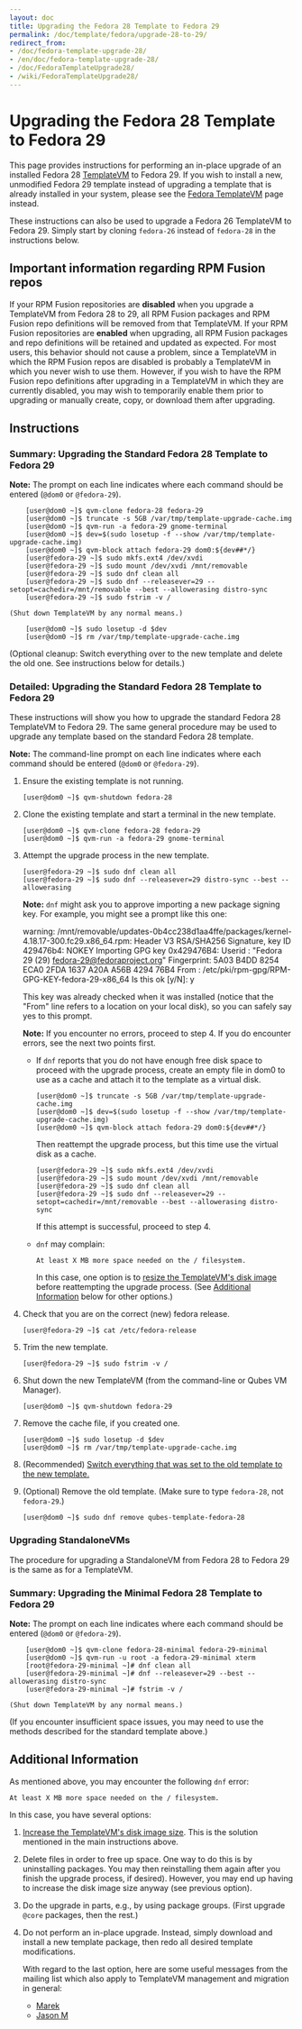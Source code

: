 ```yaml
---
layout: doc
title: Upgrading the Fedora 28 Template to Fedora 29
permalink: /doc/template/fedora/upgrade-28-to-29/
redirect_from:
- /doc/fedora-template-upgrade-28/
- /en/doc/fedora-template-upgrade-28/
- /doc/FedoraTemplateUpgrade28/
- /wiki/FedoraTemplateUpgrade28/
---
```


Upgrading the Fedora 28 Template to Fedora 29
=============================================

This page provides instructions for performing an in-place upgrade of an
installed Fedora 28 [TemplateVM] to Fedora 29. If you wish to install a new,
unmodified Fedora 29 template instead of upgrading a template that is already
installed in your system, please see the [Fedora TemplateVM] page instead.

These instructions can also be used to upgrade a Fedora 26 TemplateVM to
Fedora 29. Simply start by cloning `fedora-26` instead of `fedora-28` in the
instructions below.


Important information regarding RPM Fusion repos
------------------------------------------------

If your RPM Fusion repositories are **disabled** when you upgrade a TemplateVM from Fedora 28 to 29, all RPM Fusion packages and RPM Fusion repo definitions will be removed from that TemplateVM.
If your RPM Fusion repositories are **enabled** when upgrading, all RPM Fusion packages and repo definitions will be retained and updated as expected.
For most users, this behavior should not cause a problem, since a TemplateVM in which the RPM Fusion repos are disabled is probably a TemplateVM in which you never wish to use them.
However, if you wish to have the RPM Fusion repo definitions after upgrading in a TemplateVM in which they are currently disabled, you may wish to temporarily enable them prior to upgrading or manually create, copy, or download them after upgrading.


Instructions
------------

### Summary: Upgrading the Standard Fedora 28 Template to Fedora 29 ###

**Note:** The prompt on each line indicates where each command should be entered
(`@dom0` or `@fedora-29`).

        [user@dom0 ~]$ qvm-clone fedora-28 fedora-29
        [user@dom0 ~]$ truncate -s 5GB /var/tmp/template-upgrade-cache.img
        [user@dom0 ~]$ qvm-run -a fedora-29 gnome-terminal
        [user@dom0 ~]$ dev=$(sudo losetup -f --show /var/tmp/template-upgrade-cache.img)
        [user@dom0 ~]$ qvm-block attach fedora-29 dom0:${dev##*/}
        [user@fedora-29 ~]$ sudo mkfs.ext4 /dev/xvdi
        [user@fedora-29 ~]$ sudo mount /dev/xvdi /mnt/removable
        [user@fedora-29 ~]$ sudo dnf clean all
        [user@fedora-29 ~]$ sudo dnf --releasever=29 --setopt=cachedir=/mnt/removable --best --allowerasing distro-sync
        [user@fedora-29 ~]$ sudo fstrim -v /

    (Shut down TemplateVM by any normal means.)

        [user@dom0 ~]$ sudo losetup -d $dev
        [user@dom0 ~]$ rm /var/tmp/template-upgrade-cache.img

(Optional cleanup: Switch everything over to the new template and delete the old
one. See instructions below for details.)


### Detailed: Upgrading the Standard Fedora 28 Template to Fedora 29 ###

These instructions will show you how to upgrade the standard Fedora 28
TemplateVM to Fedora 29. The same general procedure may be used to upgrade any
template based on the standard Fedora 28 template.

**Note:** The command-line prompt on each line indicates where each command
should be entered (`@dom0` or `@fedora-29`).

 1. Ensure the existing template is not running.

        [user@dom0 ~]$ qvm-shutdown fedora-28

 2. Clone the existing template and start a terminal in the new template.

        [user@dom0 ~]$ qvm-clone fedora-28 fedora-29
        [user@dom0 ~]$ qvm-run -a fedora-29 gnome-terminal

 3. Attempt the upgrade process in the new template.

        [user@fedora-29 ~]$ sudo dnf clean all
        [user@fedora-29 ~]$ sudo dnf --releasever=29 distro-sync --best --allowerasing

    **Note:** `dnf` might ask you to approve importing a new package signing
    key. For example, you might see a prompt like this one:

    warning: /mnt/removable/updates-0b4cc238d1aa4ffe/packages/kernel-4.18.17-300.fc29.x86_64.rpm: Header V3 RSA/SHA256 Signature, key ID 429476b4: NOKEY
    Importing GPG key 0x429476B4:
    Userid     : "Fedora 29 (29) <fedora-29@fedoraproject.org>"
    Fingerprint: 5A03 B4DD 8254 ECA0 2FDA 1637 A20A A56B 4294 76B4
    From       : /etc/pki/rpm-gpg/RPM-GPG-KEY-fedora-29-x86_64
    Is this ok [y/N]: y

    This key was already checked when it was installed (notice that the "From"
    line refers to a location on your local disk), so you can safely say yes to
    this prompt.

    **Note:** If you encounter no errors, proceed to step 4. If you do encounter
    errors, see the next two points first.

     * If `dnf` reports that you do not have enough free disk space to proceed
       with the upgrade process, create an empty file in dom0 to use as a cache
       and attach it to the template as a virtual disk.

           [user@dom0 ~]$ truncate -s 5GB /var/tmp/template-upgrade-cache.img
           [user@dom0 ~]$ dev=$(sudo losetup -f --show /var/tmp/template-upgrade-cache.img)
           [user@dom0 ~]$ qvm-block attach fedora-29 dom0:${dev##*/}

       Then reattempt the upgrade process, but this time use the virtual disk
       as a cache.

           [user@fedora-29 ~]$ sudo mkfs.ext4 /dev/xvdi
           [user@fedora-29 ~]$ sudo mount /dev/xvdi /mnt/removable
           [user@fedora-29 ~]$ sudo dnf clean all
           [user@fedora-29 ~]$ sudo dnf --releasever=29 --setopt=cachedir=/mnt/removable --best --allowerasing distro-sync

       If this attempt is successful, proceed to step 4.

     * `dnf` may complain:

           At least X MB more space needed on the / filesystem.

       In this case, one option is to [resize the TemplateVM's disk
       image][resize-disk-image] before reattempting the upgrade process.
       (See [Additional Information] below for other options.)

 4. Check that you are on the correct (new) fedora release.
 
        [user@fedora-29 ~]$ cat /etc/fedora-release

 5. Trim the new template.

        [user@fedora-29 ~]$ sudo fstrim -v /

 6. Shut down the new TemplateVM (from the command-line or Qubes VM Manager).

        [user@dom0 ~]$ qvm-shutdown fedora-29

 7. Remove the cache file, if you created one.

        [user@dom0 ~]$ sudo losetup -d $dev
        [user@dom0 ~]$ rm /var/tmp/template-upgrade-cache.img

 8. (Recommended) [Switch everything that was set to the old template to the new
    template.][switching]

 9. (Optional) Remove the old template. (Make sure to type `fedora-28`, not
    `fedora-29`.)

        [user@dom0 ~]$ sudo dnf remove qubes-template-fedora-28


### Upgrading StandaloneVMs ###

The procedure for upgrading a StandaloneVM from Fedora 28 to Fedora 29 is the
same as for a TemplateVM.


### Summary: Upgrading the Minimal Fedora 28 Template to Fedora 29 ###

**Note:** The prompt on each line indicates where each command should be entered
(`@dom0` or `@fedora-29`).

        [user@dom0 ~]$ qvm-clone fedora-28-minimal fedora-29-minimal
        [user@dom0 ~]$ qvm-run -u root -a fedora-29-minimal xterm
        [root@fedora-29-minimal ~]# dnf clean all
        [user@fedora-29-minimal ~]# dnf --releasever=29 --best --allowerasing distro-sync
        [user@fedora-29-minimal ~]# fstrim -v /

    (Shut down TemplateVM by any normal means.)

(If you encounter insufficient space issues, you may need to use the methods
described for the standard template above.)


Additional Information
----------------------

As mentioned above, you may encounter the following `dnf` error:

    At least X MB more space needed on the / filesystem.

In this case, you have several options:

 1. [Increase the TemplateVM's disk image size][resize-disk-image].
    This is the solution mentioned in the main instructions above.
 2. Delete files in order to free up space. One way to do this is by
    uninstalling packages. You may then reinstalling them again after you
    finish the upgrade process, if desired). However, you may end up having to
    increase the disk image size anyway (see previous option).
 3. Do the upgrade in parts, e.g., by using package groups. (First upgrade
    `@core` packages, then the rest.)
 4. Do not perform an in-place upgrade. Instead, simply download and install a
    new template package, then redo all desired template modifications.

    With regard to the last option, here are some useful messages from the
    mailing list which also apply to TemplateVM management and migration in
    general:

     * [Marek](https://groups.google.com/d/msg/qubes-users/mCXkxlACILQ/dS1jbLRP9n8J)
     * [Jason M](https://groups.google.com/d/msg/qubes-users/mCXkxlACILQ/5PxDfI-RKAsJ)


[TemplateVM]: /doc/templates/
[Fedora TemplateVM]: /doc/templates/fedora/
[resize-disk-image]: /doc/resize-disk-image/
[Additional Information]: #additional-information
[Compacting the Upgraded Template]: #compacting-the-upgraded-template
[switching]: /doc/templates/#how-to-switch-templates
[DispVM]: /doc/dispvm/

